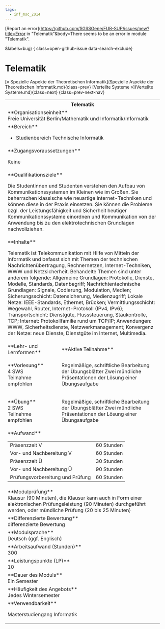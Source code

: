 ```yaml
---
tags:
  - inf_msc_2014
---
```

[Report an error](https://github.com/SGSSGene/FUB-SUP/issues/new?title=Error in "Telematik"&body=There seems to be an error in module "Telematik".

<Describe here a slightly more detailed description of what is wrong>&labels=bug)
{ class=open-github-issue data-search-exclude}

# Telematik

[« Spezielle Aspekte der Theoretischen Informatik](Spezielle Aspekte der Theoretischen Informatik.md){class=prev}
[Verteilte Systeme »](Verteilte Systeme.md){class=next}
{class=prev-next-nav}

<table markdown id="moduledesc">
<tr markdown class="moduledesc_head"><th colspan="2">Telematik </th></tr>
<tr markdown><td colspan="2">**Organisationseinheit**   <br>Freie Universität Berlin/Mathematik und Informatik/Informatik</td></tr>

<tr markdown><td colspan="2">**Bereich**<br>


- Studienbereich Technische Informatik

</td></tr>

<tr markdown><td colspan="2">**Zugangsvoraussetzungen** <br>

Keine


</td></tr>
<tr markdown><td colspan="2">**Qualifikationsziele**    <br>

Die Studentinnen und Studenten verstehen den Aufbau von
Kommunikationssystemen im Kleinen wie im Großen. Sie beherrschen klassische
wie neuartige Internet-Techniken und können diese in der Praxis einsetzen.
Sie können die Probleme bzgl. der Leistungsfähigkeit und Sicherheit heutiger
Kommunikationssysteme einordnen und Kommunikation von der Anwendung bis zu
den elektrotechnischen Grundlagen nachvollziehen.


</td></tr>
<tr markdown><td colspan="2">**Inhalte**                <br>

Telematik ist Telekommunikation mit Hilfe von Mitteln der Informatik und
befasst sich mit Themen der technischen Nachrichtenübertragung,
Rechnernetzen, Internet-Techniken, WWW und Netzsicherheit. Behandelte Themen
sind unter anderem folgende: Allgemeine Grundlagen: Protokolle, Dienste,
Modelle, Standards, Datenbegriff; Nachrichtentechnische Grundlagen: Signale,
Codierung, Modulation, Medien; Sicherungsschicht: Datensicherung,
Medienzugriff; Lokale Netze: IEEE-Standards, Ethernet, Brücken;
Vermittlungsschicht: Wegewahl, Router, Internet-Protokoll (IPv4, IPv6);
Transportschicht: Dienstgüte, Flusssteuerung, Staukontrolle, TCP; Internet:
Protokollfamilie rund um TCP/IP; Anwendungen: WWW, Sicherheitsdienste,
Netzwerkmanagement; Konvergenz der Netze: neue Dienste, Dienstgüte im
Internet, Multimedia.


</td></tr>

<tr markdown><td>**Lehr- und Lernformen**</td><td>**Aktive Teilnahme**</td></tr>
<tr markdown><td> **Vorlesung** <br>4 SWS <br> Teilnahme empfohlen</td><td>

Regelmäßige, schriftliche Bearbeitung der Übungsblätter
Zwei mündliche Präsentationen der Lösung einer Übungsaufgabe
</td></tr>
<tr markdown><td> **Übung** <br>2 SWS <br> Teilnahme empfohlen</td><td>

Regelmäßige, schriftliche Bearbeitung der Übungsblätter
Zwei mündliche Präsentationen der Lösung einer Übungsaufgabe
</td></tr>
<tr markdown><td colspan="2">**Aufwand**                <br>
<table class="aufwand_table">
<tr><td>Präsenzzeit V</td><td>60 Stunden</td></tr>
<tr><td>Vor- und Nachbereitung V</td><td>60 Stunden</td></tr>
<tr><td>Präsenzzeit Ü</td><td>30 Stunden</td></tr>
<tr><td>Vor- und Nachbereitung Ü</td><td>90 Stunden</td></tr>
<tr><td>Prüfungsvorbereitung und Prüfung</td><td>60 Stunden</td></tr>
</table>

</td></tr>
<tr markdown><td colspan="2">**Modulprüfung**             <br>Klausur (90 Minuten), die Klausur kann auch in Form einer elektronischen
Prüfungsleistung (90 Minuten) durchgeführt werden, oder mündliche Prüfung
(20 bis 25 Minuten)


</td></tr>
<tr markdown><td colspan="2">**Differenzierte Bewertung** <br>differenzierte Bewertung

</td></tr>
<tr markdown><td colspan="2">**Modulsprache**             <br>Deutsch (ggf. Englisch)</td></tr>
<tr markdown><td colspan="2">**Arbeitsaufwand (Stunden)** <br>300</td></tr>
<tr markdown><td colspan="2">**Leistungspunkte (LP)**     <br>10</td></tr>
<tr markdown><td colspan="2">**Dauer des Moduls**         <br>Ein Semester</td></tr>
<tr markdown><td colspan="2">**Häufigkeit des Angebots**  <br>Jedes Wintersemester</td></tr>
<tr markdown><td colspan="2">**Verwendbarkeit**           <br>

Masterstudiengang Informatik


</td></tr>

</table>
